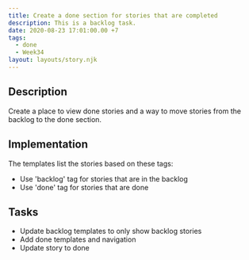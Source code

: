 ```yaml
---
title: Create a done section for stories that are completed
description: This is a backlog task.
date: 2020-08-23 17:01:00.00 +7
tags:
  - done
  - Week34
layout: layouts/story.njk
---
```

## Description

Create a place to view done stories and a way to move stories from the backlog to the done section.

## Implementation

The templates list the stories based on these tags:

- Use 'backlog' tag for stories that are in the backlog
- Use 'done' tag for stories that are done

## Tasks

- Update backlog templates to only show backlog stories
- Add done templates and navigation
- Update story to done


